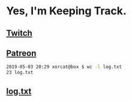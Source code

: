 # Yes, I'm Keeping Track.

## [Twitch](https://twitch.tv/ojreeves)
## [Patreon](https://patreon.com/ojreeves)

```bash
2019-05-03 20:29 xorcat@box $ wc -l log.txt
23 log.txt
```

## [log.txt](/log.txt)
